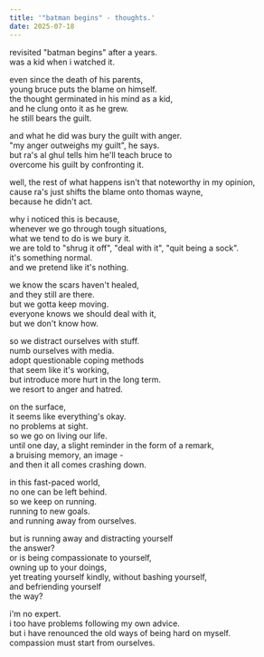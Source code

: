 ```yaml
---
title: '"batman begins" - thoughts.'
date: 2025-07-18
---
```


revisited "batman begins" after a years.  
was a kid when i watched it.  
  
even since the death of his parents,  
young bruce puts the blame on himself.  
the thought germinated in his mind as a kid,  
and he clung onto it as he grew.  
he still bears the guilt.  
  
and what he did was bury the guilt with anger.  
"my anger outweighs my guilt", he says.  
but ra's al ghul tells him he'll teach bruce to  
overcome his guilt by confronting it.  
  
well, the rest of what happens isn't that noteworthy in my opinion,  
cause ra's just shifts the blame onto thomas wayne,  
because he didn't act.  
  
why i noticed this is because,  
whenever we go through tough situations,  
what we tend to do is we bury it.  
we are told to "shrug it off", "deal with it", "quit being a sock".  
it's something normal.  
and we pretend like it's nothing.  
  
we know the scars haven't healed,  
and they still are there.  
but we gotta keep moving.  
everyone knows we should deal with it,  
but we don't know how.  
  
so we distract ourselves with stuff.  
numb ourselves with media.  
adopt questionable coping methods  
that seem like it's working,  
but introduce more hurt in the long term.  
we resort to anger and hatred.  
  
on the surface,  
it seems like everything's okay.  
no problems at sight.  
so we go on living our life.  
until one day, a slight reminder in the form of a remark,  
a bruising memory, an image -  
and then it all comes crashing down.  
  
in this fast-paced world,  
no one can be left behind.  
so we keep on running.  
running to new goals.  
and running away from ourselves.  
  
but is running away and distracting yourself  
the answer?  
or is being compassionate to yourself,  
owning up to your doings,  
yet treating yourself kindly, without bashing yourself,  
and befriending yourself  
the way?  
  
i'm no expert.  
i too have problems following my own advice.  
but i have renounced the old ways of being hard on myself.  
compassion must start from ourselves.  